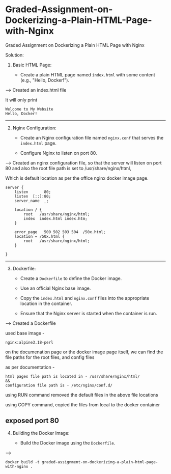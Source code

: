 # Graded-Assignment-on-Dockerizing-a-Plain-HTML-Page-with-Nginx
Graded Assignment on Dockerizing a Plain HTML Page with Nginx

Solution:

1. Basic HTML Page:

   - Create a plain HTML page named `index.html` with some content (e.g., "Hello, Docker!").

--> Created an index.html file

It will only print 
```
Welcome to My Website
Hello, Docker!
```
--------------------------------------------------------------------------
2. Nginx Configuration:

   - Create an Nginx configuration file named `nginx.conf` that serves the `index.html` page.

   - Configure Nginx to listen on port 80.

--> Created an nginx configuration file, so that the server will listen on port 80 and also the root file path is set to /usr/share/nginx/html,

Which is default location as per the office nginx docker image page.

```
server {
    listen       80;
    listen  [::]:80;
    server_name  _;

    location / {
        root   /usr/share/nginx/html;
        index  index.html index.htm;
    }

    error_page   500 502 503 504  /50x.html;
    location = /50x.html {
        root   /usr/share/nginx/html;
    }

}
```
--------------------------------------------------------------------------
3. Dockerfile:

   - Create a `Dockerfile` to define the Docker image.

   - Use an official Nginx base image.

   - Copy the `index.html` and `nginx.conf` files into the appropriate location in the container.

   - Ensure that the Nginx server is started when the container is run.

--> Created a Dockerfile

used base image - 
```
nginx:alpine3.18-perl
```
on the documenation page or the docker image page itself, we can find the file paths for the root files, and config files

as per documentation - 

```
html pages file path is located in - /usr/share/nginx/html/
&&
configuration file path is - /etc/nginx/conf.d/

```

using RUN command removed the default files in the above file locations

using COPY command, copied the files from local to the docker container

exposed port 80
--------------------------------------------------------------------------

4. Building the Docker Image:

   - Build the Docker image using the `Dockerfile`.

--> 

```
docker build -t graded-assignment-on-dockerizing-a-plain-html-page-with-nginx .
```